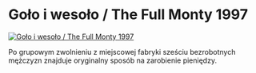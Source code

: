 Goło i wesoło / The Full Monty 1997 
=============
[![Goło i wesoło / The Full Monty 1997 ](http://vidos.pl/images/player.gif)](http://vidos.pl/golo-i-wesolo-the-full-monty-1997)

 Po grupowym zwolnieniu z miejscowej fabryki sześciu bezrobotnych mężczyzn znajduje oryginalny sposób na zarobienie pieniędzy.
